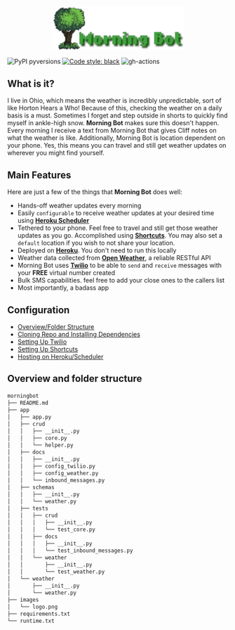 <p align="center">
  <a href="https://github.com/bnkc/morningbot"><img alt="Morning Bot" src="https://github.com/bnkc/morningbot/blob/master/images/logo.png" width="60%"></a>
</p>


![PyPI pyversions](https://img.shields.io/pypi/pyversions/deadlink.svg?style=flat-square)
[![Code style: black](https://img.shields.io/badge/code%20style-black-000000.svg?style=flat-square)](https://github.com/psf/black)
![gh-actions](https://img.shields.io/github/workflow/status/nschloe/deadlink/ci?style=flat-square)

## What is it?

I live in Ohio, which means the weather is incredibly unpredictable, sort of like Horton Hears a Who! Because of this, checking the weather on a daily basis is a must. Sometimes I forget and step outside in shorts to quickly find myself in ankle-high snow. **Morning Bot** makes sure this doesn't happen. Every morning I receive a text from Morning Bot that gives Cliff notes on what the weather is like. Additionally, Morning Bot is location dependent on your phone. Yes, this means you can travel and still get weather updates on wherever you might find yourself.

## Main Features
Here are just a few of the things that **Morning Bot** does well:

- Hands-off weather updates every morning
- Easily `configurable` to receive weather updates at your desired time using [**Heroku Scheduler**](https://devcenter.heroku.com/articles/scheduler)
- Tethered to your phone. Feel free to travel and still get those weather updates as you go. Accomplished using [**Shortcuts**](https://apps.apple.com/us/app/shortcuts/id915249334). You may also set a `default` location if you wish to not share your location.
- Deployed on [**Heroku**](https://dashboard.heroku.com/apps). You don't need to run this locally
- Weather data collected from [**Open Weather**](https://openweathermap.org/), a reliable RESTful API
- Morning Bot uses [**Twilio**](https://www.twilio.com/) to be able to `send` and `receive` messages with your **FREE** virtual number created
- Bulk SMS capabilities. feel free to add your close ones to the callers list
- Most importantly, a badass app
 
## Configuration

* [Overview/Folder Structure](#overview-and-folder-structure)  
* [Cloning Repo and Installing Dependencies](#data-cleaning)
* [Setting Up Twilio](#removing-outliers)
* [Setting Up Shortcuts](#life-expectancy-analysis)
* [Hosting on Heroku/Scheduler](#life-expectancy-analysis)

## Overview and folder structure

```
morningbot
├── README.md
├── app
│   ├── app.py
│   ├── crud
│   │   ├── __init__.py
│   │   ├── core.py
│   │   └── helper.py
│   ├── docs
│   │   ├── __init__.py
│   │   ├── config_twilio.py
│   │   ├── config_weather.py
│   │   └── inbound_messages.py
│   ├── schemas
│   │   ├── __init__.py
│   │   └── weather.py
│   ├── tests
│   │   ├── crud
│   │   │   ├── __init__.py
│   │   │   └── test_core.py
│   │   ├── docs
│   │   │   ├── __init__.py
│   │   │   └── test_inbound_messages.py
│   │   └── weather
│   │       ├── __init__.py
│   │       └── test_weather.py
│   └── weather
│       ├── __init__.py
│       └── weather.py
├── images
│   └── logo.png
├── requirements.txt
└── runtime.txt
```
